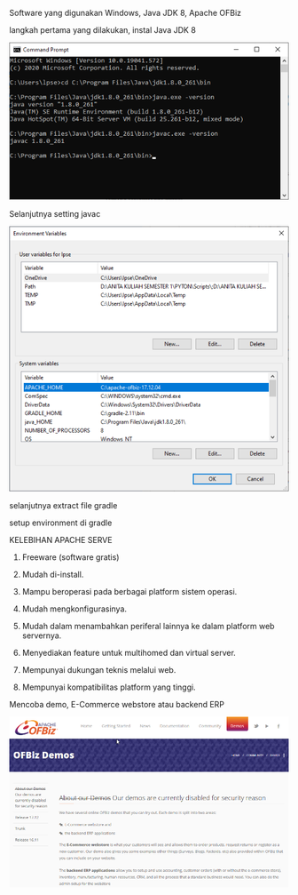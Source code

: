Software yang digunakan Windows, Java JDK 8, Apache OFBiz


langkah pertama yang dilakukan, instal Java JDK 8


![Gambar 1](./java01.png)


Selanjutnya setting javac


![Gambar 1](./javahome01.png)

selanjutnya extract file gradle


setup environment di gradle


KELEBIHAN APACHE SERVE


1. Freeware (software gratis)


2. Mudah di-install.


3. Mampu beroperasi pada berbagai platform sistem operasi.


4. Mudah mengkonfigurasinya.


5. Mudah dalam menambahkan periferal lainnya ke dalam platform web servernya.


6. Menyediakan feature untuk multihomed dan virtual server.


7. Mempunyai dukungan teknis melalui web.


8. Mempunyai kompatibilitas platform yang tinggi.


Mencoba demo, E-Commerce webstore atau backend ERP

![Gambar 1](./ofbiz01.png)
